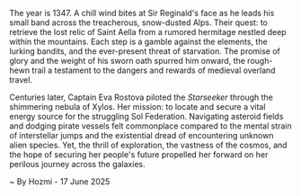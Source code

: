 
The year is 1347.  A chill wind bites at Sir Reginald's face as he leads his small band across the treacherous, snow-dusted Alps.  Their quest: to retrieve the lost relic of Saint Aella from a rumored hermitage nestled deep within the mountains.  Each step is a gamble against the elements, the lurking bandits, and the ever-present threat of starvation.  The promise of glory and the weight of his sworn oath spurred him onward, the rough-hewn trail a testament to the dangers and rewards of medieval overland travel.

Centuries later, Captain Eva Rostova piloted the *Starseeker* through the shimmering nebula of Xylos.  Her mission: to locate and secure a vital energy source for the struggling Sol Federation.  Navigating asteroid fields and dodging pirate vessels felt commonplace compared to the mental strain of interstellar jumps and the existential dread of encountering unknown alien species.   Yet, the thrill of exploration, the vastness of the cosmos, and the hope of securing her people's future propelled her forward on her perilous journey across the galaxies.

~ By Hozmi - 17 June 2025
